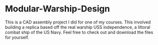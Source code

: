 # Modular-Warship-Design
This is a CAD assembly project I did for one of my courses. This involved building a replica based off the real warship USS independence, a littoral combat ship of the 
US Navy. Feel free to check out and download the files for yourself. 
